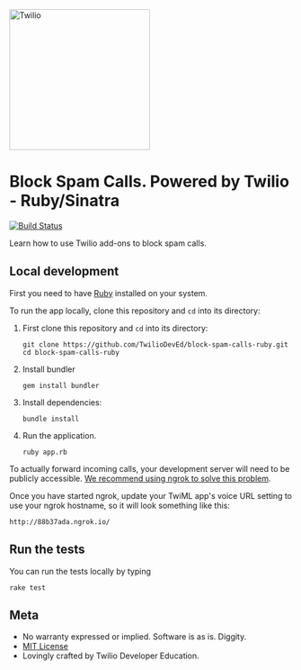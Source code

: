 <a href="https://www.twilio.com">
  <img src="https://static0.twilio.com/marketing/bundles/marketing/img/logos/wordmark-red.svg" alt="Twilio" width="250" />
</a>

# Block Spam Calls. Powered by Twilio - Ruby/Sinatra
[![Build
Status](https://travis-ci.org/TwilioDevEd/block-spam-calls-ruby.svg?branch=master)](https://travis-ci.org/TwilioDevEd/block-spam-calls-ruby)

Learn how to use Twilio add-ons to block spam calls.

## Local development

First you need to have [Ruby](https://www.ruby-lang.org/) installed on your system.

To run the app locally, clone this repository and `cd` into its directory:

1. First clone this repository and `cd` into its directory:
   ```
   git clone https://github.com/TwilioDevEd/block-spam-calls-ruby.git
   cd block-spam-calls-ruby
   ```

1. Install bundler

    ```
    gem install bundler
    ```

1. Install dependencies:

    ```
    bundle install
    ```

1. Run the application.

    ```
    ruby app.rb
    ```

To actually forward incoming calls, your development server will need to be publicly accessible. [We recommend using ngrok to solve this problem](https://www.twilio.com/blog/2015/09/6-awesome-reasons-to-use-ngrok-when-testing-webhooks.html).

Once you have started ngrok, update your TwiML app's voice URL setting to use your ngrok hostname, so it will look something like this:

```
http://88b37ada.ngrok.io/
```

## Run the tests

You can run the tests locally by typing

```
rake test
```

## Meta

* No warranty expressed or implied. Software is as is. Diggity.
* [MIT License](http://www.opensource.org/licenses/mit-license.html)
* Lovingly crafted by Twilio Developer Education.
